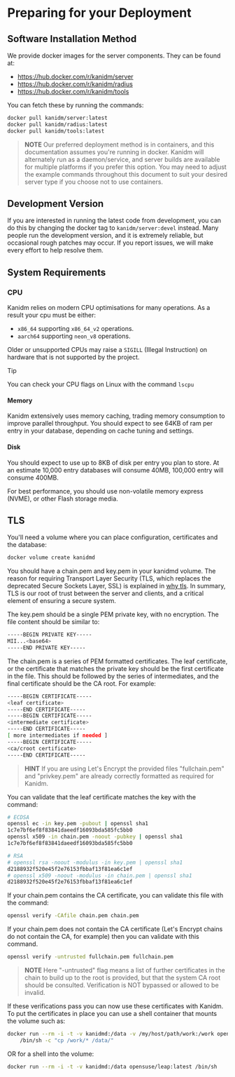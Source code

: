 # Preparing for your Deployment

## Software Installation Method

We provide docker images for the server components. They can be found at:

- <https://hub.docker.com/r/kanidm/server>
- <https://hub.docker.com/r/kanidm/radius>
- <https://hub.docker.com/r/kanidm/tools>

You can fetch these by running the commands:

```bash
docker pull kanidm/server:latest
docker pull kanidm/radius:latest
docker pull kanidm/tools:latest
```

> **NOTE** Our preferred deployment method is in containers, and this documentation assumes you're
> running in docker. Kanidm will alternately run as a daemon/service, and server builds are
> available for multiple platforms if you prefer this option. You may need to adjust the example
> commands throughout this document to suit your desired server type if you choose not to use
> containers.

## Development Version

If you are interested in running the latest code from development, you can do this by changing the
docker tag to `kanidm/server:devel` instead. Many people run the development version, and it is
extremely reliable, but occasional rough patches may occur. If you report issues, we will make every
effort to help resolve them.

## System Requirements

### CPU

Kanidm relies on modern CPU optimisations for many operations. As a result your cpu must be either:

- `x86_64` supporting `x86_64_v2` operations.
- `aarch64` supporting `neon_v8` operations.

Older or unsupported CPUs may raise a `SIGILL` (Illegal Instruction) on hardware that is not
supported by the project.

> [!TIP]
> You can check your CPU flags on Linux with the command `lscpu`

#### Memory

Kanidm extensively uses memory caching, trading memory consumption to improve parallel throughput.
You should expect to see 64KB of ram per entry in your database, depending on cache tuning and
settings.

#### Disk

You should expect to use up to 8KB of disk per entry you plan to store. At an estimate 10,000 entry
databases will consume 40MB, 100,000 entry will consume 400MB.

For best performance, you should use non-volatile memory express (NVME), or other Flash storage
media.

## TLS

You'll need a volume where you can place configuration, certificates and the database:

```bash
docker volume create kanidmd
```

You should have a chain.pem and key.pem in your kanidmd volume. The reason for requiring Transport
Layer Security (TLS, which replaces the deprecated Secure Sockets Layer, SSL) is explained in
[why tls](./frequently_asked_questions.md#why-tls). In summary, TLS is our root of trust between the
server and clients, and a critical element of ensuring a secure system.

The key.pem should be a single PEM private key, with no encryption. The file content should be
similar to:

```bash
-----BEGIN PRIVATE KEY-----
MII...<base64>
-----END PRIVATE KEY-----
```

The chain.pem is a series of PEM formatted certificates. The leaf certificate, or the certificate
that matches the private key should be the first certificate in the file. This should be followed by
the series of intermediates, and the final certificate should be the CA root. For example:

```bash
-----BEGIN CERTIFICATE-----
<leaf certificate>
-----END CERTIFICATE-----
-----BEGIN CERTIFICATE-----
<intermediate certificate>
-----END CERTIFICATE-----
[ more intermediates if needed ]
-----BEGIN CERTIFICATE-----
<ca/croot certificate>
-----END CERTIFICATE-----
```

> **HINT** If you are using Let's Encrypt the provided files "fullchain.pem" and "privkey.pem" are
> already correctly formatted as required for Kanidm.

You can validate that the leaf certificate matches the key with the command:

```bash
# ECDSA
openssl ec -in key.pem -pubout | openssl sha1
1c7e7bf6ef8f83841daeedf16093bda585fc5bb0
openssl x509 -in chain.pem -noout -pubkey | openssl sha1
1c7e7bf6ef8f83841daeedf16093bda585fc5bb0

# RSA
# openssl rsa -noout -modulus -in key.pem | openssl sha1
d2188932f520e45f2e76153fbbaf13f81ea6c1ef
# openssl x509 -noout -modulus -in chain.pem | openssl sha1
d2188932f520e45f2e76153fbbaf13f81ea6c1ef
```

If your chain.pem contains the CA certificate, you can validate this file with the command:

```bash
openssl verify -CAfile chain.pem chain.pem
```

If your chain.pem does not contain the CA certificate (Let's Encrypt chains do not contain the CA,
for example) then you can validate with this command.

```bash
openssl verify -untrusted fullchain.pem fullchain.pem
```

> **NOTE** Here "-untrusted" flag means a list of further certificates in the chain to build up to
> the root is provided, but that the system CA root should be consulted. Verification is NOT
> bypassed or allowed to be invalid.

If these verifications pass you can now use these certificates with Kanidm. To put the certificates
in place you can use a shell container that mounts the volume such as:

```bash
docker run --rm -i -t -v kanidmd:/data -v /my/host/path/work:/work opensuse/leap:latest \
    /bin/sh -c "cp /work/* /data/"
```

OR for a shell into the volume:

```bash
docker run --rm -i -t -v kanidmd:/data opensuse/leap:latest /bin/sh
```
